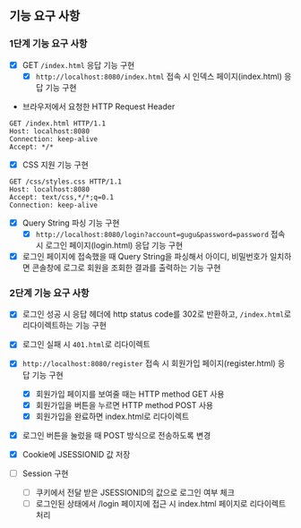 ## 기능 요구 사항

### 1단계 기능 요구 사항

- [x] GET `/index.html` 응답 기능 구현
    - [x] `http://localhost:8080/index.html` 접속 시 인덱스 페이지(index.html) 응답 기능 구현
- 브라우저에서 요청한 HTTP Request Header

```text
GET /index.html HTTP/1.1
Host: localhost:8080
Connection: keep-alive
Accept: */*
```

- [x] CSS 지원 기능 구현

```text
GET /css/styles.css HTTP/1.1
Host: localhost:8080
Accept: text/css,*/*;q=0.1
Connection: keep-alive
```

- [x] Query String 파싱 기능 구현
    - [x] `http://localhost:8080/login?account=gugu&password=password` 접속 시 로그인 페이지(login.html) 응답 기능 구현
- [x] 로그인 페이지에 접속했을 때 Query String을 파싱해서 아이디, 비밀번호가 일치하면 콘솔창에 로그로 회원을 조회한 결과를 출력하는 기능 구현

### 2단계 기능 요구 사항

- [x] 로그인 성공 시 응답 헤더에 http status code를 302로 반환하고, `/index.html`로 리다이렉트하는 기능 구현
- [x] 로그인 실패 시 `401.html`로 리다이렉트

- [x] `http://localhost:8080/register` 접속 시 회원가입 페이지(register.html) 응답 기능 구현
    - [x] 회원가입 페이지를 보여줄 때는 HTTP method GET 사용
    - [x] 회원가입을 버튼을 누르면 HTTP method POST 사용
    - [x] 회원가입을 완료하면 index.html로 리다이렉트

- [x] 로그인 버튼을 눌렀을 때 POST 방식으로 전송하도록 변경

- [x] Cookie에 JSESSIONID 값 저장
- [ ] Session 구현
    - [ ] 쿠키에서 전달 받은 JSESSIONID의 값으로 로그인 여부 체크
    - [ ] 로그인된 상태에서 /login 페이지에 접근 시 index.html 페이지로 리다이렉트 처리
